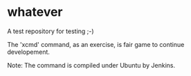 # whatever
A test repository for testing ;-)

The 'xcmd' command, as an exercise, is fair game to continue developement. 

Note: The command is compiled under Ubuntu by Jenkins.


